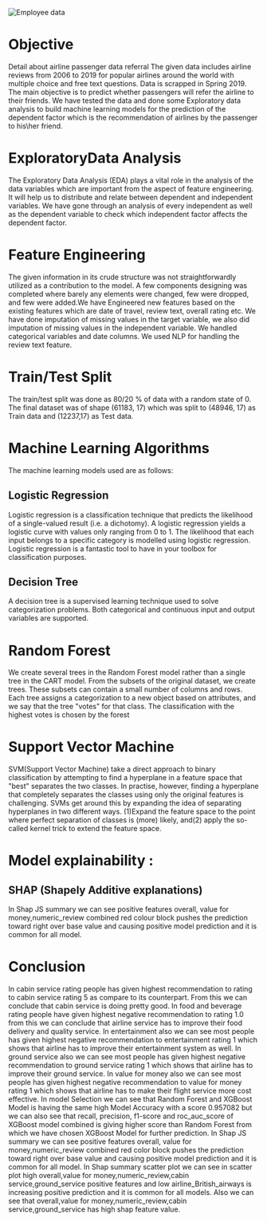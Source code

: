 ![Employee data](https://external-content.duckduckgo.com/iu/?u=https%3A%2F%2Fs.yimg.com%2Fny%2Fapi%2Fres%2F1.2%2F3bBDYlGQoz.f_cJJnnTk5Q--%2FYXBwaWQ9aGlnaGxhbmRlcjt3PTk2MDtoPTU2MA--%2Fhttps%3A%2F%2Fs.yimg.com%2Fuu%2Fapi%2Fres%2F1.2%2FwbZRAXeOXPWEKgbai7TBbQ--~B%2FaD03NzA7dz0xMzIwO2FwcGlkPXl0YWNoeW9u%2Fhttp%3A%2F%2Fmedia.zenfs.com%2Fen-SG%2Fhomerun%2Fsouth_china_morning_post_621%2F052d86a0b2cb32623d55ce9cd2c8d9c9&f=1&nofb=1)

# Objective
Detail about airline passenger data referral The given data includes airline reviews from 2006 to 2019 for popular airlines around the world with multiple choice and free text questions. Data is scrapped in Spring 2019. The main objective is to predict whether passengers will refer the airline to their friends. We have tested the data and done some Exploratory data analysis to build machine learning models for the prediction of the dependent factor which is the recommendation of airlines by the passenger to his\her friend.
# ExploratoryData Analysis
The Exploratory Data Analysis (EDA) plays a
vital role in the analysis of the data variables
which are important from the aspect of feature
engineering. It will help us to distribute and
relate between dependent and independent
variables. We have gone through an analysis of
every independent as well as the dependent
variable to check which independent factor
affects the dependent factor.
# Feature Engineering
The given information in its crude structure was not straightforwardly utilized as a contribution to the model. A few components designing was completed where barely any elements were changed, few were dropped, and few were added.We have Engineered new features based on the existing features which are date of travel, review text, overall rating etc. We have done imputation of missing values in the target variable, we also did imputation of missing values in the independent variable. We handled categorical variables and date columns. We used NLP for handling the review text feature.
# Train/Test Split
The train/test split was done as 80/20 % of data with a random state of 0. The final dataset was of shape (61183, 17) which was split to (48946, 17) as Train data and (12237,17) as Test data.
# Machine Learning Algorithms
The machine learning models used are as follows:
## Logistic Regression
Logistic regression is a classification technique that predicts the likelihood of a single-valued result (i.e. a dichotomy). A logistic regression yields a logistic curve with values only ranging from 0 to 1. The likelihood that each input belongs to a specific category is modelled using logistic regression. Logistic regression is a fantastic tool to have in your toolbox for classification purposes.
## Decision Tree

A decision tree is a supervised learning technique used to solve categorization problems. Both categorical and continuous input and output variables are supported.
# Random Forest
We create several trees in the Random Forest model rather than a single tree in the CART model. From the subsets of the original dataset, we create trees. These subsets can contain a small number of columns and rows. Each tree assigns a categorization to a new object based on attributes, and we say that the tree "votes" for that class. The classification with the highest votes is chosen by the forest

# Support Vector Machine
SVM(Support Vector Machine) take a direct approach to binary classification by attempting to find a hyperplane in a feature space that "best" separates the two classes. In practise, however, finding a hyperplane that completely separates the classes using only the original features is challenging. SVMs get around this by expanding the idea of separating hyperplanes in two different ways. (1)Expand the feature space to the point where perfect separation of classes is (more) likely, and(2) apply the so-called kernel trick to extend the feature space.
# Model explainability :
## SHAP (Shapely Additive explanations)
In Shap JS summary we can see
positive features overall, value for
money,numeric_review combined red
colour block pushes the prediction
toward right over base value and
causing positive model prediction and it
is common for all model.

# Conclusion
In cabin service rating people has given highest recommendation to rating to cabin service rating 5 as compare to its counterpart. From this we can conclude that cabin service is doing pretty good.
In food and beverage rating people have given highest negative recommendation to rating 1.0 from this we can conclude that airline service has to improve their food delivery and quality service.
In entertainment also we can see most people has given highest negative recommendation to entertainment rating 1 which shows that airline has to improve their entertainment system as well.
In ground service also we can see most people has given highest negative recommendation to ground service rating 1 which shows that airline has to improve their ground service.
In value for money also we can see most people has given highest negative recommendation to value for money rating 1 which shows that airline has to make their flight service more cost effective.
In model Selection we can see that Random Forest and XGBoost Model is having the same high Model Accuracy with a score 0.957082 but we can also see that recall, precision, f1-score and roc_auc_score of XGBoost model combined is giving higher score than Random Forest from which we have chosen XGBoost Model for further prediction.
In Shap JS summary we can see positive features overall, value for money,numeric_review combined red color block pushes the prediction toward right over base value and causing positive model prediction and it is common for all model.
In Shap summary scatter plot we can see in scatter plot high overall,value for money,numeric_review,cabin service,ground_service positive features and low airline_British_airways is increasing positive prediction and it is common for all models. Also we can see that overall,value for money,numeric_review,cabin service,ground_service has high shap feature value.
